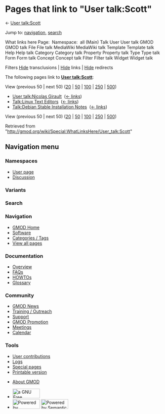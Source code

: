 <div id="mw-page-base" class="noprint">

</div>

<div id="mw-head-base" class="noprint">

</div>

<div id="content" class="mw-body" role="main">

<span id="top"></span>

<div id="mw-js-message" style="display:none;">

</div>



# <span dir="auto">Pages that link to "User talk:Scott"</span>

<div id="bodyContent">

<div id="contentSub">

← [User talk:Scott](/wiki/User_talk:Scott "User talk:Scott")

</div>

<div id="jump-to-nav" class="mw-jump">

Jump to: [navigation](#mw-navigation), [search](#p-search)

</div>

<div id="mw-content-text">

What links here Page:  Namespace:  all (Main) Talk User User talk GMOD
GMOD talk File File talk MediaWiki MediaWiki talk Template Template talk
Help Help talk Category Category talk Property Property talk Type Type
talk Form Form talk Concept Concept talk Filter Filter talk Widget
Widget talk

Filters
[Hide](/mediawiki/index.php?title=Special:WhatLinksHere/User_talk:Scott&hidetrans=1 "Special:WhatLinksHere/User talk:Scott")
transclusions \|
[Hide](/mediawiki/index.php?title=Special:WhatLinksHere/User_talk:Scott&hidelinks=1 "Special:WhatLinksHere/User talk:Scott")
links \|
[Hide](/mediawiki/index.php?title=Special:WhatLinksHere/User_talk:Scott&hideredirs=1 "Special:WhatLinksHere/User talk:Scott")
redirects

The following pages link to **[User
talk:Scott](/wiki/User_talk:Scott "User talk:Scott")**:

View (previous 50 \| next 50)
([20](/mediawiki/index.php?title=Special:WhatLinksHere/User_talk:Scott&limit=20 "Special:WhatLinksHere/User talk:Scott")
\|
[50](/mediawiki/index.php?title=Special:WhatLinksHere/User_talk:Scott&limit=50 "Special:WhatLinksHere/User talk:Scott")
\|
[100](/mediawiki/index.php?title=Special:WhatLinksHere/User_talk:Scott&limit=100 "Special:WhatLinksHere/User talk:Scott")
\|
[250](/mediawiki/index.php?title=Special:WhatLinksHere/User_talk:Scott&limit=250 "Special:WhatLinksHere/User talk:Scott")
\|
[500](/mediawiki/index.php?title=Special:WhatLinksHere/User_talk:Scott&limit=500 "Special:WhatLinksHere/User talk:Scott"))

- [User talk:Nicolas
  Girault](/wiki/User_talk:Nicolas_Girault "User talk:Nicolas Girault") ‎
  <span class="mw-whatlinkshere-tools">([←
  links](/mediawiki/index.php?title=Special:WhatLinksHere&target=User+talk%3ANicolas+Girault "Special:WhatLinksHere"))</span>
- [Talk:Linux Text
  Editors](/wiki/Talk:Linux_Text_Editors "Talk:Linux Text Editors") ‎
  <span class="mw-whatlinkshere-tools">([←
  links](/mediawiki/index.php?title=Special:WhatLinksHere&target=Talk%3ALinux+Text+Editors "Special:WhatLinksHere"))</span>
- [Talk:Debian Stable Installation
  Notes](/wiki/Talk:Debian_Stable_Installation_Notes "Talk:Debian Stable Installation Notes")
  ‎ <span class="mw-whatlinkshere-tools">([←
  links](/mediawiki/index.php?title=Special:WhatLinksHere&target=Talk%3ADebian+Stable+Installation+Notes "Special:WhatLinksHere"))</span>

View (previous 50 \| next 50)
([20](/mediawiki/index.php?title=Special:WhatLinksHere/User_talk:Scott&limit=20 "Special:WhatLinksHere/User talk:Scott")
\|
[50](/mediawiki/index.php?title=Special:WhatLinksHere/User_talk:Scott&limit=50 "Special:WhatLinksHere/User talk:Scott")
\|
[100](/mediawiki/index.php?title=Special:WhatLinksHere/User_talk:Scott&limit=100 "Special:WhatLinksHere/User talk:Scott")
\|
[250](/mediawiki/index.php?title=Special:WhatLinksHere/User_talk:Scott&limit=250 "Special:WhatLinksHere/User talk:Scott")
\|
[500](/mediawiki/index.php?title=Special:WhatLinksHere/User_talk:Scott&limit=500 "Special:WhatLinksHere/User talk:Scott"))

</div>

<div class="printfooter">

Retrieved from
"<http://gmod.org/wiki/Special:WhatLinksHere/User_talk:Scott>"

</div>

<div id="catlinks" class="catlinks catlinks-allhidden">

</div>

<div class="visualClear">

</div>

</div>

</div>

<div id="mw-navigation">

## Navigation menu

<div id="mw-head">



<div id="left-navigation">

<div id="p-namespaces" class="vectorTabs" role="navigation"
aria-labelledby="p-namespaces-label">

### Namespaces

- <span id="ca-nstab-user"><a href="/wiki/User:Scott" accesskey="c"
  title="View the user page [c]">User page</a></span>
- <span id="ca-talk"><a href="/wiki/User_talk:Scott" accesskey="t"
  title="Discussion about the content page [t]">Discussion</a></span>

</div>

<div id="p-variants" class="vectorMenu emptyPortlet" role="navigation"
aria-labelledby="p-variants-label">

### 

### Variants[](#)

<div class="menu">

</div>

</div>

</div>

<div id="right-navigation">





</div>

<div id="p-search" role="search">

### Search

<div id="simpleSearch">

</div>

</div>

</div>

</div>

<div id="mw-panel">

<div id="p-logo" role="banner">

<a href="/wiki/Main_Page"
style="background-image: url(http://gmod.org/images/GMOD-cogs.png);"
title="Visit the main page"></a>

</div>

<div id="p-Navigation" class="portal" role="navigation"
aria-labelledby="p-Navigation-label">

### Navigation

<div class="body">

- <span id="n-GMOD-Home">[GMOD Home](/wiki/Main_Page)</span>
- <span id="n-Software">[Software](/wiki/GMOD_Components)</span>
- <span id="n-Categories-.2F-Tags">[Categories /
  Tags](/wiki/Categories)</span>
- <span id="n-View-all-pages">[View all
  pages](/wiki/Special:AllPages)</span>

</div>

</div>

<div id="p-Documentation" class="portal" role="navigation"
aria-labelledby="p-Documentation-label">

### Documentation

<div class="body">

- <span id="n-Overview">[Overview](/wiki/Overview)</span>
- <span id="n-FAQs">[FAQs](/wiki/Category:FAQ)</span>
- <span id="n-HOWTOs">[HOWTOs](/wiki/Category:HOWTO)</span>
- <span id="n-Glossary">[Glossary](/wiki/Glossary)</span>

</div>

</div>

<div id="p-Community" class="portal" role="navigation"
aria-labelledby="p-Community-label">

### Community

<div class="body">

- <span id="n-GMOD-News">[GMOD News](/wiki/GMOD_News)</span>
- <span id="n-Training-.2F-Outreach">[Training /
  Outreach](/wiki/Training_and_Outreach)</span>
- <span id="n-Support">[Support](/wiki/Support)</span>
- <span id="n-GMOD-Promotion">[GMOD
  Promotion](/wiki/GMOD_Promotion)</span>
- <span id="n-Meetings">[Meetings](/wiki/Meetings)</span>
- <span id="n-Calendar">[Calendar](/wiki/Calendar)</span>

</div>

</div>

<div id="p-tb" class="portal" role="navigation"
aria-labelledby="p-tb-label">

### Tools

<div class="body">

- <span id="t-contributions">[User
  contributions](/wiki/Special:Contributions/Scott "A list of contributions of this user")</span>
- <span id="t-log">[Logs](/wiki/Special:Log/Scott)</span>
- <span id="t-specialpages"><a href="/wiki/Special:SpecialPages" accesskey="q"
  title="A list of all special pages [q]">Special pages</a></span>
- <span id="t-print"><a
  href="/mediawiki/index.php?title=Special:WhatLinksHere/User_talk:Scott&amp;printable=yes"
  rel="alternate" accesskey="p"
  title="Printable version of this page [p]">Printable version</a></span>

</div>

</div>

</div>

</div>

<div id="footer" role="contentinfo">

- <span id="footer-places-about">[About
  GMOD](/wiki/GMOD:About "GMOD:About")</span>

<!-- -->

- <span id="footer-copyrightico">[<img src="http://www.gnu.org/graphics/gfdl-logo-small.png" width="88"
  height="31" alt="a GNU Free Documentation License" />](http://www.gnu.org/licenses/fdl-1.3.html)</span>
- <span id="footer-poweredbyico">[<img src="/mediawiki/skins/common/images/poweredby_mediawiki_88x31.png"
  width="88" height="31" alt="Powered by MediaWiki" />](//www.mediawiki.org/)
  [<img
  src="/mediawiki/extensions/SemanticMediaWiki/includes/../resources/images/smw_button.png"
  width="88" height="31" alt="Powered by Semantic MediaWiki" />](https://www.semantic-mediawiki.org/wiki/Semantic_MediaWiki)</span>

<div style="clear:both">

</div>

</div>
